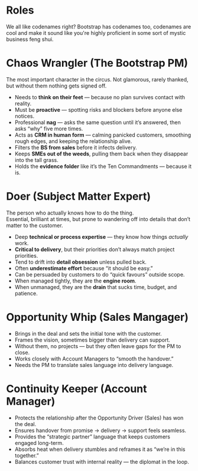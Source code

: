 # Roles

We all like codenames right?
Bootstrap has codenames too, codenames are cool and make it sound like you're
highly proficient in some sort of mystic business feng shui.

# Chaos Wrangler (The Bootstrap PM)

The most important character in the circus.
Not glamorous, rarely thanked, but without them nothing gets signed off.

- Needs to **think on their feet** — because no plan survives contact with reality.
- Must be **proactive** — spotting risks and blockers before anyone else notices.
- Professional **nag** — asks the same question until it’s answered, then asks “why” five more times.
- Acts as **CRM in human form** — calming panicked customers, smoothing rough edges, and keeping the relationship alive.
- Filters the **BS from sales** before it infects delivery.
- Keeps **SMEs out of the weeds**, pulling them back when they disappear into the tall grass.
- Holds the **evidence folder** like it’s the Ten Commandments — because it is.

# Doer (Subject Matter Expert)

The person who actually knows how to do the thing.  
Essential, brilliant at times, but prone to wandering off into details that don’t matter to the customer.  

- Deep **technical or process expertise** — they know how things *actually* work.
- **Critical to delivery**, but their priorities don’t always match project priorities.
- Tend to drift into **detail obsession** unless pulled back.
- Often **underestimate effort** because “it should be easy.”
- Can be persuaded by customers to do “quick favours” outside scope.
- When managed tightly, they are the **engine room**.
- When unmanaged, they are the **drain** that sucks time, budget, and patience.

# Opportunity Whip (Sales Mangager)

- Brings in the deal and sets the initial tone with the customer.
- Frames the vision, sometimes bigger than delivery can support.
- Without them, no projects — but they often leave gaps for the PM to close.
- Works closely with Account Managers to “smooth the handover.”
- Needs the PM to translate sales language into delivery language.

# Continuity Keeper (Account Manager)

- Protects the relationship after the Opportunity Driver (Sales) has won the deal.
- Ensures handover from promise → delivery → support feels seamless.
- Provides the “strategic partner” language that keeps customers engaged long-term.
- Absorbs heat when delivery stumbles and reframes it as “we’re in this together.”
- Balances customer trust with internal reality — the diplomat in the loop.

